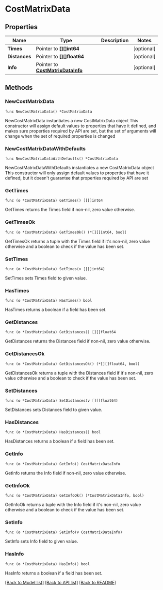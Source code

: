 # CostMatrixData

## Properties

Name | Type | Description | Notes
------------ | ------------- | ------------- | -------------
**Times** | Pointer to **[][]int64** |  | [optional] 
**Distances** | Pointer to **[][]float64** |  | [optional] 
**Info** | Pointer to [**CostMatrixDataInfo**](CostMatrixDataInfo.md) |  | [optional] 

## Methods

### NewCostMatrixData

`func NewCostMatrixData() *CostMatrixData`

NewCostMatrixData instantiates a new CostMatrixData object
This constructor will assign default values to properties that have it defined,
and makes sure properties required by API are set, but the set of arguments
will change when the set of required properties is changed

### NewCostMatrixDataWithDefaults

`func NewCostMatrixDataWithDefaults() *CostMatrixData`

NewCostMatrixDataWithDefaults instantiates a new CostMatrixData object
This constructor will only assign default values to properties that have it defined,
but it doesn't guarantee that properties required by API are set

### GetTimes

`func (o *CostMatrixData) GetTimes() [][]int64`

GetTimes returns the Times field if non-nil, zero value otherwise.

### GetTimesOk

`func (o *CostMatrixData) GetTimesOk() (*[][]int64, bool)`

GetTimesOk returns a tuple with the Times field if it's non-nil, zero value otherwise
and a boolean to check if the value has been set.

### SetTimes

`func (o *CostMatrixData) SetTimes(v [][]int64)`

SetTimes sets Times field to given value.

### HasTimes

`func (o *CostMatrixData) HasTimes() bool`

HasTimes returns a boolean if a field has been set.

### GetDistances

`func (o *CostMatrixData) GetDistances() [][]float64`

GetDistances returns the Distances field if non-nil, zero value otherwise.

### GetDistancesOk

`func (o *CostMatrixData) GetDistancesOk() (*[][]float64, bool)`

GetDistancesOk returns a tuple with the Distances field if it's non-nil, zero value otherwise
and a boolean to check if the value has been set.

### SetDistances

`func (o *CostMatrixData) SetDistances(v [][]float64)`

SetDistances sets Distances field to given value.

### HasDistances

`func (o *CostMatrixData) HasDistances() bool`

HasDistances returns a boolean if a field has been set.

### GetInfo

`func (o *CostMatrixData) GetInfo() CostMatrixDataInfo`

GetInfo returns the Info field if non-nil, zero value otherwise.

### GetInfoOk

`func (o *CostMatrixData) GetInfoOk() (*CostMatrixDataInfo, bool)`

GetInfoOk returns a tuple with the Info field if it's non-nil, zero value otherwise
and a boolean to check if the value has been set.

### SetInfo

`func (o *CostMatrixData) SetInfo(v CostMatrixDataInfo)`

SetInfo sets Info field to given value.

### HasInfo

`func (o *CostMatrixData) HasInfo() bool`

HasInfo returns a boolean if a field has been set.


[[Back to Model list]](../README.md#documentation-for-models) [[Back to API list]](../README.md#documentation-for-api-endpoints) [[Back to README]](../README.md)


